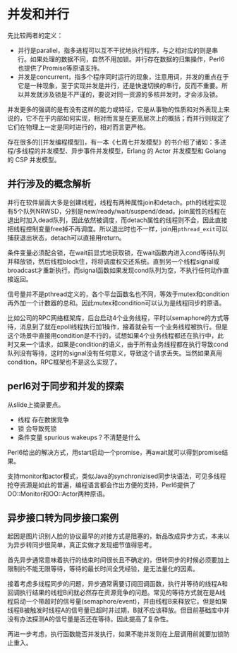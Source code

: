 # 并发和并行

先比较两者的定义：

* 并行是parallel，指多进程可以互不干扰地执行程序，与之相对应的则是串行。如果处理的数据不同，自然不用加锁。并行存在数据的归集操作，Perl6也提供了Promise等原语支持。
* 并发是concurrent，指多个程序同时运行的现象，注意用词，并发的重点在于它是一种现象，至于实现并发是并行，还是快速切换的串行，反而不重要。所以并发就涉及锁是不严谨的，要说对同一资源的多核并发时，才会涉及锁。

并发更多的强调的是有没有这样的能力或特征，它是从事物的性质和对外表现上来说的，它不在乎内部如何实现，相对而言是在更高层次上的概括；而并行则规定了它们在物理上一定是同时进行的，相对而言更严格。

存在很多的[[并发编程模型]]，有一本《七周七并发模型》的书介绍了诸如：多进程/多线程的并发模型、异步事件并发模型，Erlang 的 Actor 并发模型和 Golang 的 CSP 并发模型。

## 并行涉及的概念解析

并行在软件层面大多是创建线程，线程有两种属性join和detach。pth的线程实现有5个队列NRWSD，分别是new/ready/wait/suspend/dead。join属性的线程在退出时加入dead队列，因此依然被调度，而detach属性的线程则不会，因此直接把线程控制变量free掉不再调度。所以退出时也不一样，join用`pthread_exit`可以捕获退出状态，detach可以直接用return。

条件变量必须配合锁，在wait前显式地获取锁，在wait函数内进入cond等待队列并释放锁，然后线程block住，将将调度权交还系统。直到另一个线程signal或broadcast才重新执行。而signal函数如果发现cond队列为空，不执行任何动作直接返回。

信号量并不是pthread定义的，各个平台函数名也不同，等效于mutex和condition再外加一个计数器的总和。因此mutex和condition可以认为是线程同步的原语。

比如公司的RPC网络框架库，后台启动4个业务线程，平时以semaphore的方式等待，消息到了就在epoll线程执行加1操作，接着就会有一个业务线程被执行。但是这个场景中直接用condition是不行的，试想如果4个业务线程都还在执行中，此时又来一个请求，如果是condition的语义，由于所有业务线程都在执行导致cond队列没有等待，这时的signal没有任何意义，导致这个请求丢失。当然如果真用condition，RPC框架也不是这么实现了。

## perl6对于同步和并发的探索

从slide上摘录要点。

* 线程 存在数据竞争
* 锁 会导致死锁
* 条件变量 spurious wakeups？不清楚是什么

Perl6给出的解决方式，用start启动一个promise，再await就可以得到promise结果。

支持monitor和actor模式，类似Java的synchronizised同步块语法，可见多线程抢夺资源是如此的普遍，编程语言都会作出方便的支持，Perl6提供了OO::Monitor和OO::Actor两种原语。

## 异步接口转为同步接口案例

起因是图片识别人脸的协议最早的对接方式是阻塞的，新品改成异步方式，本来以为异步转同步很简单，真正实做才发现细节值得思考。

首先异步通常意味着执行的结束时间很长且不确定的，但转同步的时候必须要加上限制约不能无限等待，等待的最长时间全凭经验，是无法量化的因素。

接着考虑多线程同步的问题，异步通常需要订阅回调函数，执行并等待的线程A和回调执行结果的线程B间就必然存在资源竞争的问题。常见的等待方式就在是A线程启动一个带超时的信号量(semaphore/event)，并由线程B来释放它。但是如果线程B被触发时线程A的信号量已超时并过期，B就不应该释放。但目前基础库中并没有办法探测A的信号量是否还在等待。因此提高了复杂性。

再进一步考虑，执行函数能否并发执行，如果不能并发则在上层调用前就要加锁防止重入。